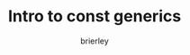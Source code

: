 ---
    title: 'Intro to const generics'
    pubDate: 2021-04-06
    description: 'Ethan Brierley talks about the long-awaited const generics feature that landed with Rust 1.51.'
    author: brierley
    image:
        src: ''
        alt: ''
    video_url: 'https://youtu.be/q46DXlKM_ZM?si=lrzDQo8ppwF0gNiQ'
    tags: ['rust','2021','⚡️ lightning talks','const','generics']
    event_location: 'Online'
    slides_url: ''
---
